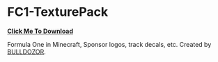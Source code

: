 # FC1-TexturePack

[**Click Me To Download**](https://github.com/FormulaCraftOne/FC1-TexturePack/releases/latest/download/FC1.TexturePack.zip)

Formula One in Minecraft, Sponsor logos, track decals, etc. Created by [BULLDOZOR](https://www.planetminecraft.com/member/bulldozor).
